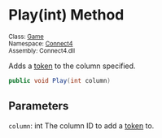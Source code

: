 # Play(int) Method

<sub>Class: [Game](../Game.md)  
Namespace: [Connect4](../../Connect4.md)  
Assembly: Connect4.dll</sub>

Adds a [token](../../Token/Token.md) to the column specified.

```cs
public void Play(int column)
```

## Parameters
`column`: int
The column ID to add a [token](../../Token/Token.md) to.